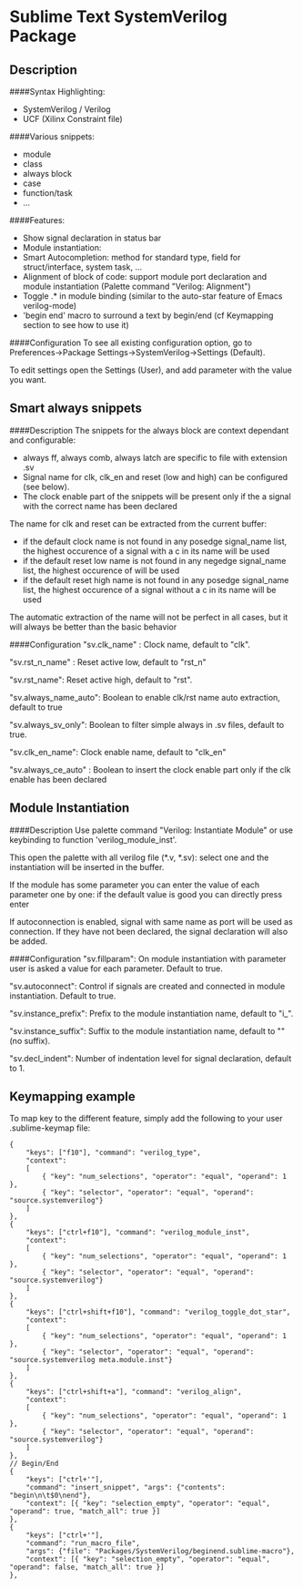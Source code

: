 Sublime Text SystemVerilog Package
==================================


Description
-----------

####Syntax Highlighting:
 * SystemVerilog / Verilog
 * UCF (Xilinx Constraint file)

####Various snippets:
 * module
 * class
 * always block
 * case
 * function/task
 * ...

####Features:
 * Show signal declaration in status bar
 * Module instantiation:
 * Smart Autocompletion: method for standard type,  field for struct/interface, system task, ...
 * Alignment of block of code: support module port declaration and module instantiation (Palette command "Verilog: Alignment")
 * Toggle .* in module binding (similar to the auto-star feature of Emacs verilog-mode)
 * 'begin end' macro to surround a text by begin/end (cf Keymapping section to see how to use it)

####Configuration
To see all existing configuration option, go to Preferences->Package Settings->SystemVerilog->Settings (Default).

To edit settings open the Settings (User), and add parameter with the value you want.



Smart always snippets
---------------------
####Description
The snippets for the always block are context dependant and configurable:

 - always ff, always comb, always latch are specific to file with extension .sv
 - Signal name for clk, clk_en and reset (low and high) can be configured (see below).
 - The clock enable part of the snippets will be present only if the a signal with the correct name has been declared


The name for clk and reset can be extracted from the current buffer:

 - if the default clock name is not found in any posedge signal_name list, the highest occurence of a signal with a c in its name will be used
 - if the default reset low name is not found in any negedge signal_name list, the highest occurence of will be used
 - if the default reset high name is not found in any posedge signal_name list, the highest occurence of a signal without a c in its name will be used

The automatic extraction of the name will not be perfect in all cases, but it will always be better than the basic behavior


####Configuration
"sv.clk_name" : Clock name, default to "clk".

"sv.rst_n_name" : Reset active low,  default to "rst_n"

"sv.rst_name": Reset active high, default to "rst".

"sv.always_name_auto": Boolean to enable clk/rst name auto extraction, default to true

"sv.always_sv_only": Boolean to filter simple always in .sv files, default to true.

"sv.clk_en_name": Clock enable name, default to "clk_en"

"sv.always_ce_auto" : Boolean to insert the clock enable part only if the clk enable has been declared



Module Instantiation
---------------------
####Description
Use palette command "Verilog: Instantiate Module" or use keybinding to function 'verilog_module_inst'.

This open the palette with all verilog file (*.v, *.sv): select one and the instantiation will be inserted in the buffer.

If the module has some parameter you can enter the value of each parameter one by one: if the default value is good you can directly press enter

If autoconnection is enabled, signal with same name as port will be used as connection. If they have not been declared, the signal declaration will also be added.

####Configuration
"sv.fillparam": On module instantiation with parameter user is asked a value for each parameter. Default to true.

"sv.autoconnect": Control if signals are created and connected in module instantiation. Default to true.

"sv.instance_prefix": Prefix to the module instantiation name, default to "i_".

"sv.instance_suffix": Suffix to the module instantiation name, default to "" (no suffix).

"sv.decl_indent": Number of indentation level for signal declaration, default to 1.



Keymapping example
------------------

To map key to the different feature, simply add the following to your user .sublime-keymap file:

	{
		"keys": ["f10"], "command": "verilog_type",
		"context":
		[
			{ "key": "num_selections", "operator": "equal", "operand": 1 },
			{ "key": "selector", "operator": "equal", "operand": "source.systemverilog"}
		]
	},
	{
		"keys": ["ctrl+f10"], "command": "verilog_module_inst",
		"context":
		[
			{ "key": "num_selections", "operator": "equal", "operand": 1 },
			{ "key": "selector", "operator": "equal", "operand": "source.systemverilog"}
		]
	},
	{
		"keys": ["ctrl+shift+f10"], "command": "verilog_toggle_dot_star",
		"context":
		[
			{ "key": "num_selections", "operator": "equal", "operand": 1 },
			{ "key": "selector", "operator": "equal", "operand": "source.systemverilog meta.module.inst"}
		]
	},
	{
		"keys": ["ctrl+shift+a"], "command": "verilog_align",
		"context":
		[
			{ "key": "num_selections", "operator": "equal", "operand": 1 },
			{ "key": "selector", "operator": "equal", "operand": "source.systemverilog"}
		]
	},
	// Begin/End
	{
		"keys": ["ctrl+'"],
		"command": "insert_snippet", "args": {"contents": "begin\n\t$0\nend"},
		"context": [{ "key": "selection_empty", "operator": "equal", "operand": true, "match_all": true }]
	},
	{
		"keys": ["ctrl+'"],
		"command": "run_macro_file",
		"args": {"file": "Packages/SystemVerilog/beginend.sublime-macro"},
		"context": [{ "key": "selection_empty", "operator": "equal", "operand": false, "match_all": true }]
	},
